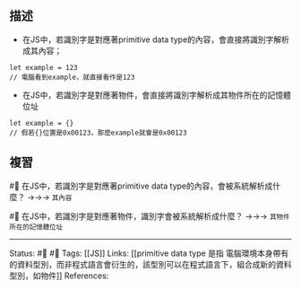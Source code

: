 ## 描述

- 在JS中，若識別字是對應著primitive data type的內容，會直接將識別字解析成其內容；
```
let example = 123
// 電腦看到example，就直接看作是123
```
- 在JS中，若識別字是對應著物件，會直接將識別字解析成其物件所在的記憶體位址
```
let example = {}
// 假若{}位置是0x00123，那麼example就會是0x00123
```

## 複習

#🧠 在JS中，若識別字是對應著primitive data type的內容，會被系統解析成什麼？ ->->-> `其內容`

#🧠 在JS中，若識別字是對應著物件，識別字會被系統解析成什麼？ ->->-> `其物件所在的記憶體位址`





---
Status: #🌱  #📝
Tags:
[[JS]]
Links:
[[primitive data type 是指 電腦環境本身帶有的資料型別，而非程式語言會衍生的，該型別可以在程式語言下，組合成新的資料型別，如物件]]
References: